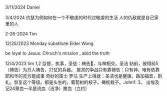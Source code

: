 3/11/2024
Daniel


3/4/2024
约瑟为例如何在一个不敬虔的时代过敬虔的生活
人的仇敌就是自己家里的人


2-26-2024
Tim

12/25/2023 Monday
substitute Elder Wong

be loyal to Jesus: Chruch's mission , abid the truth

12/4/2023
tim 1,2 监督，执事，圣徒：祷告🙏，与神相交。圣洁  帖前，彼得前5 （祷告）为万人祷告，打仗的兵器。
属灵的争战只有靠祷告：只有神，唯有依靠耶和华的灵方能成事
奇妙的策士
罗马
生产上得就：圣洁也是健康。路加福音，割礼。恢复这个等级。都是头生的。葡萄树的枝子。橄榄栽子。John1: 3。 出埃及记24章血一半是流血（洁净）撒血（立约）
